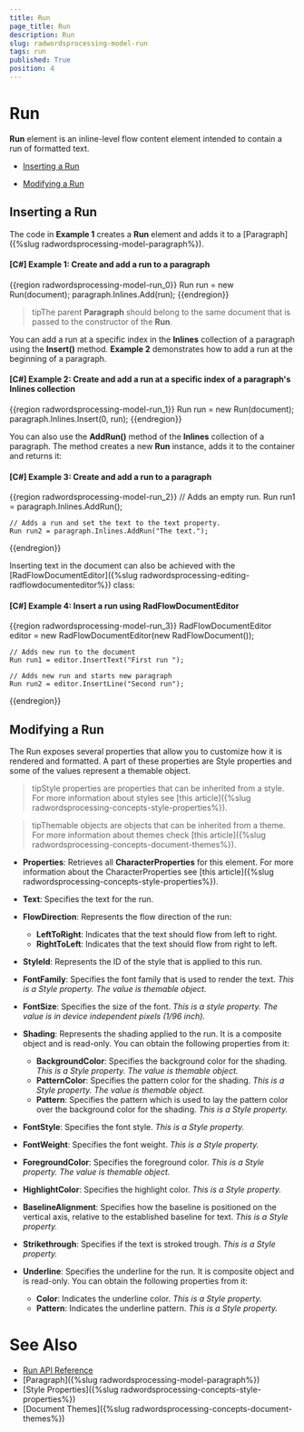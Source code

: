 ```yaml
---
title: Run
page_title: Run
description: Run
slug: radwordsprocessing-model-run
tags: run
published: True
position: 4
---
```


# Run



__Run__ element is an inline-level flow content element intended to contain a run of formatted text.
      

* [Inserting a Run](#inserting-a-run)

* [Modifying a Run](#modifying-a-run)

## Inserting a Run

The code in __Example 1__ creates a __Run__ element and adds it to a [Paragraph]({%slug radwordsprocessing-model-paragraph%}).
        

#### __[C#] Example 1: Create and add a run to a paragraph__

{{region radwordsprocessing-model-run_0}}
    Run run = new Run(document);
    paragraph.Inlines.Add(run);
{{endregion}}



>tipThe parent __Paragraph__ should belong to the same document that is passed to the constructor of the __Run__.
          

You can add a run at a specific index in the __Inlines__ collection of a paragraph using the __Insert()__ method. __Example 2__ demonstrates how to add a run at the beginning of a paragraph.
        

#### __[C#] Example 2: Create and add a run at a specific index of a paragraph's Inlines collection__

{{region radwordsprocessing-model-run_1}}
    Run run = new Run(document);
    paragraph.Inlines.Insert(0, run);
{{endregion}}



You can also use the __AddRun()__ method of the __Inlines__ collection of a paragraph. The method creates a new __Run__ instance, adds it to the container and returns it:
        

#### __[C#] Example 3: Create and add a run to a paragraph__

{{region radwordsprocessing-model-run_2}}
    // Adds an empty run.
    Run run1 = paragraph.Inlines.AddRun();

    // Adds a run and set the text to the text property.
    Run run2 = paragraph.Inlines.AddRun("The text.");
{{endregion}}



Inserting text in the document can also be achieved with the [RadFlowDocumentEditor]({%slug radwordsprocessing-editing-radflowdocumenteditor%}) class:
        

#### __[C#] Example 4: Insert a run using RadFlowDocumentEditor__

{{region radwordsprocessing-model-run_3}}
    RadFlowDocumentEditor editor = new RadFlowDocumentEditor(new RadFlowDocument());

    // Adds new run to the document
    Run run1 = editor.InsertText("First run ");

    // Adds new run and starts new paragraph
    Run run2 = editor.InsertLine("Second run");
{{endregion}}



## Modifying a Run

The Run exposes several properties that allow you to customize how it is rendered and formatted. A part of these properties are Style properties and some of the values represent a themable object.


>tipStyle properties are properties that can be inherited from a style. For more information about styles see [this article]({%slug radwordsprocessing-concepts-style-properties%}).
          

>tipThemable objects are objects that can be inherited from a theme. For more information about themes check [this article]({%slug radwordsprocessing-concepts-document-themes%}).
            

* __Properties__: Retrieves all __CharacterProperties__ for this element. For more information about the CharacterProperties see [this article]({%slug radwordsprocessing-concepts-style-properties%}).
            

* __Text__: Specifies the text for the run.


* __FlowDirection__: Represents the flow direction of the run:
	
	* __LeftToRight__: Indicates that the text should flow from left to right.
	* __RightToLeft__: Indicates that the text should flow from right to left.
	            

* __StyleId__: Represents the ID of the style that is applied to this run.
            

* __FontFamily__: Specifies the font family that is used to render the text. *This is a Style property. The value is themable object.*

* __FontSize__: Specifies the size of the font. *This is a style property. The value is in device independent pixels (1/96 inch).*

* __Shading__: Represents the shading applied to the run. It is a composite object and is read-only. You can obtain the following properties from it:

    * __BackgroundColor__: Specifies the background color for the shading. *This is a Style property. The value is themable object.*
    * __PatternColor__: Specifies the pattern color for the shading. *This is a Style property. The value is themable object.*
    * __Pattern__: Specifies the pattern which is used to lay the pattern color over the background color for the shading. *This is a Style property.*

* __FontStyle__: Specifies the font style. *This is a Style property.*

* __FontWeight__:  Specifies the font weight. *This is a Style property.*

* __ForegroundColor__:  Specifies the foreground color. *This is a Style property. The value is themable object.*

* __HighlightColor__: Specifies the highlight color. *This is a Style property.*

* __BaselineAlignment__: Specifies how the baseline is positioned on the vertical axis, relative to the established baseline for text. *This is a Style property.*

* __Strikethrough__: Specifies if the text is stroked trough. *This is a Style property.*

* __Underline__: Specifies the underline for the run. It is composite object and is read-only. You can obtain the following properties from it:

    * __Color__: Indicates the underline color. *This is a Style property.*
    * __Pattern__: Indicates the underline pattern. *This is a Style property.*
     

# See Also

 * [Run API Reference](http://docs.telerik.com/devtools/document-processing/api/html/T_Telerik_Windows_Documents_Flow_Model_Run.htm)
 * [Paragraph]({%slug radwordsprocessing-model-paragraph%})
 * [Style Properties]({%slug radwordsprocessing-concepts-style-properties%})
 * [Document Themes]({%slug radwordsprocessing-concepts-document-themes%})
